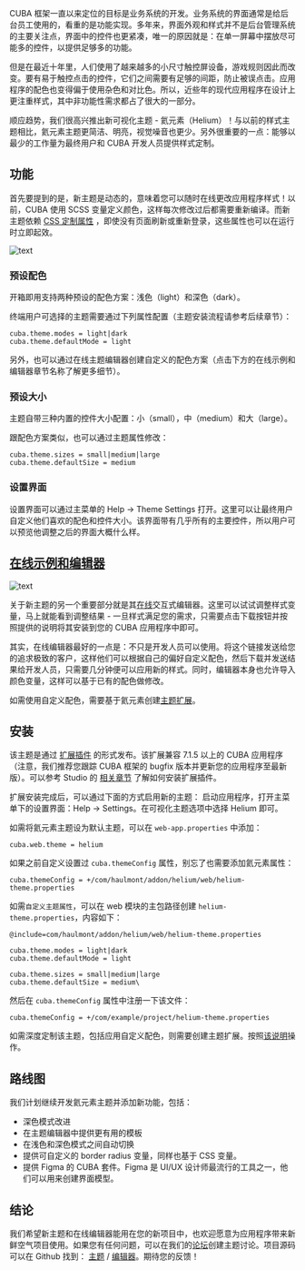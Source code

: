 CUBA 框架一直以来定位的目标是业务系统的开发。业务系统的界面通常是给后台员工使用的，看重的是功能实现。多年来，界面外观和样式并不是后台管理系统的主要关注点，界面中的控件也更紧凑，唯一的原因就是：在单一屏幕中摆放尽可能多的控件，以提供足够多的功能。

但是在最近十年里，人们使用了越来越多的小尺寸触控屏设备，游戏规则因此而改变。要有易于触控点击的控件，它们之间需要有足够的间距，防止被误点击。应用程序的配色也变得偏于使用杂色和对比色。所以，近些年的现代应用程序在设计上更注重样式，其中非功能性需求都占了很大的一部分。

顺应趋势，我们很高兴推出新可视化主题 - 氦元素（Helium）！与以前的样式主题相比，氦元素主题更简洁、明亮，视觉噪音也更少。另外很重要的一点：能够以最少的工作量为最终用户和 CUBA 开发人员提供样式定制。

## 功能

首先要提到的是，新主题是动态的，意味着您可以随时在线更改应用程序样式！以前，CUBA 使用 SCSS 变量定义颜色，这样每次修改过后都需要重新编译。而新主题依赖 [CSS 定制属性](https://developer.mozilla.org/en-US/docs/Web/CSS/Using_CSS_custom_properties) ，即使没有页面刷新或重新登录，这些属性也可以在运行时立即起效。

![text](http://localhost:1338/uploads/968af991658147b8bd6d5612e791b32b.gif)

### 预设配色

开箱即用支持两种预设的配色方案：浅色（light）和深色（dark）。

终端用户可选择的主题需要通过下列属性配置（主题安装流程请参考后续章节）：

```
cuba.theme.modes = light|dark
cuba.theme.defaultMode = light
```

另外，也可以通过在线主题编辑器创建自定义的配色方案（点击下方的在线示例和编辑器章节名称了解更多细节）。

### 预设大小

主题自带三种内置的控件大小配置：小（small），中（medium）和大（large）。

跟配色方案类似，也可以通过主题属性修改：

```
cuba.theme.sizes = small|medium|large
cuba.theme.defaultSize = medium
```

### 设置界面

设置界面可以通过主菜单的 Help -> Theme Settings 打开。这里可以让最终用户自定义他们喜欢的配色和控件大小。该界面带有几乎所有的主要控件，所以用户可以预览他调整之后的界面大概什么样。

## [在线示例和编辑器](https://demo10.cuba-platform.com/helium-editor)

![text](http://localhost:1338/uploads/35b3cfaa0b3741d6ae83546f6ba04a74.png)

关于新主题的另一个重要部分就是其[在线](https://demo.cuba-platform.cn/helium-editor/)交互式编辑器。这里可以试试调整样式变量，马上就能看到调整结果 - 一旦样式满足您的需求，只需要点击下载按钮并按照提供的说明将其安装到您的 CUBA 应用程序中即可。

其实，在线编辑器最好的一点是：不只是开发人员可以使用。将这个链接发送给您的追求极致的客户，这样他们可以根据自己的偏好自定义配色，然后下载并发送结果给开发人员，只需要几分钟便可以应用新的样式。同时，编辑器本身也允许导入颜色变量，这样可以基于已有的配色做修改。

如需使用自定义配色，需要基于氦元素创建[主题扩展](https://doc.cuba-platform.cn/studio-chs/?_ga=2.97851994.413007509.1591447704-764315394.1514874997#generic_ui_themes)。

## 安装

该主题是通过 [扩展插件](https://www.cuba-platform.cn/marketplace/helium/) 的形式发布。该扩展兼容 7.1.5 以上的 CUBA 应用程序（注意，我们推荐您跟踪 CUBA 框架的 bugfix 版本并更新您的应用程序至最新版）。可以参考 Studio 的 [相关章节](https://doc.cuba-platform.cn/studio-chs/?_ga=2.93273304.413007509.1591447704-764315394.1514874997#add_ons) 了解如何安装扩展插件。

扩展安装完成后，可以通过下面的方式启用新的主题：
启动应用程序，打开主菜单下的设置界面：Help -> Settings。在可视化主题选项中选择 Helium 即可。

如需将氦元素主题设为默认主题，可以在 `web-app.properties` 中添加：

```
cuba.web.theme = helium
```

如果之前自定义设置过 `cuba.themeConfig` 属性，别忘了也需要添加氦元素属性：

```
cuba.themeConfig = +/com/haulmont/addon/helium/web/helium-theme.properties
```

如需`自定义主题属性`，可以在 web 模块的主包路径创建 `helium-theme.properties`，内容如下：

```
@include=com/haulmont/addon/helium/web/helium-theme.properties

cuba.theme.modes = light|dark
cuba.theme.defaultMode = light

cuba.theme.sizes = small|medium|large
cuba.theme.defaultSize = medium\
```

然后在 `cuba.themeConfig` 属性中注册一下该文件：

```
cuba.themeConfig = +/com/example/project/helium-theme.properties
```

如需深度定制该主题，包括应用自定义配色，则需要创建主题扩展。按照[该说明](https://github.com/cuba-platform/helium-theme#applying-custom-color-preset)操作。

## 路线图

我们计划继续开发氦元素主题并添加新功能，包括：

-   深色模式改进
-   在主题编辑器中提供更有用的模板
-   在浅色和深色模式之间自动切换
-   提供可自定义的 border radius 变量，同样也基于 CSS 变量。
-   提供 Figma 的 CUBA 套件。Figma 是 UI/UХ 设计师最流行的工具之一，他们可以用来创建界面模型。

## 结论

我们希望新主题和在线编辑器能用在您的新项目中，也欢迎愿意为应用程序带来新鲜空气项目使用。如果您有任何问题，可以在我们的[论坛](https://forum.cuba-platform.cn/)创建主题讨论。项目源码可以在 Github 找到： [主题](https://github.com/cuba-platform/helium-theme) / [编辑器](https://github.com/cuba-platform/helium-theme-editor)。期待您的反馈！
